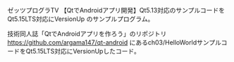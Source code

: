 ゼッツプログラTV
【QtでAndroidアプリ開発】Qt5.13対応のサンプルコードをQt5.15LTS対応にVersionUp
のサンプルプログラム。

技術同人誌「QtでAndroidアプリを作ろう」のリポジトリ
https://github.com/argama147/qt-android
にあるch03/HelloWorldサンプルコードをQt5.15LTS対応にVersionUpしたコード。
